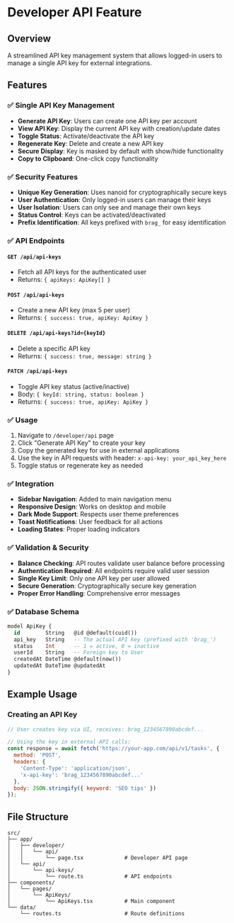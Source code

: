 # Developer API Feature

## Overview
A streamlined API key management system that allows logged-in users to manage a single API key for external integrations.

## Features

### ✅ **Single API Key Management**
- **Generate API Key**: Users can create one API key per account
- **View API Key**: Display the current API key with creation/update dates
- **Toggle Status**: Activate/deactivate the API key
- **Regenerate Key**: Delete and create a new API key
- **Secure Display**: Key is masked by default with show/hide functionality
- **Copy to Clipboard**: One-click copy functionality

### ✅ **Security Features**
- **Unique Key Generation**: Uses nanoid for cryptographically secure keys
- **User Authentication**: Only logged-in users can manage their keys
- **User Isolation**: Users can only see and manage their own keys
- **Status Control**: Keys can be activated/deactivated
- **Prefix Identification**: All keys prefixed with `brag_` for easy identification

### ✅ **API Endpoints**

#### `GET /api/api-keys`
- Fetch all API keys for the authenticated user
- Returns: `{ apiKeys: ApiKey[] }`

#### `POST /api/api-keys`
- Create a new API key (max 5 per user)
- Returns: `{ success: true, apiKey: ApiKey }`

#### `DELETE /api/api-keys?id={keyId}`
- Delete a specific API key
- Returns: `{ success: true, message: string }`

#### `PATCH /api/api-keys`
- Toggle API key status (active/inactive)
- Body: `{ keyId: string, status: boolean }`
- Returns: `{ success: true, apiKey: ApiKey }`

### ✅ **Usage**
1. Navigate to `/developer/api` page
2. Click "Generate API Key" to create your key
3. Copy the generated key for use in external applications
4. Use the key in API requests with header: `x-api-key: your_api_key_here`
5. Toggle status or regenerate key as needed

### ✅ **Integration**
- **Sidebar Navigation**: Added to main navigation menu
- **Responsive Design**: Works on desktop and mobile
- **Dark Mode Support**: Respects user theme preferences
- **Toast Notifications**: User feedback for all actions
- **Loading States**: Proper loading indicators

### ✅ **Validation & Security**
- **Balance Checking**: API routes validate user balance before processing
- **Authentication Required**: All endpoints require valid user session
- **Single Key Limit**: Only one API key per user allowed
- **Secure Generation**: Cryptographically secure key generation
- **Proper Error Handling**: Comprehensive error messages

### ✅ **Database Schema**
```sql
model ApiKey {
  id        String   @id @default(cuid())
  api_key   String   -- The actual API key (prefixed with 'brag_')
  status    Int      -- 1 = active, 0 = inactive
  userId    String   -- Foreign key to User
  createdAt DateTime @default(now())
  updatedAt DateTime @updatedAt
}
```

## Example Usage

### Creating an API Key
```javascript
// User creates key via UI, receives: brag_1234567890abcdef...

// Using the key in external API calls:
const response = await fetch('https://your-app.com/api/v1/tasks', {
  method: 'POST',
  headers: {
    'Content-Type': 'application/json',
    'x-api-key': 'brag_1234567890abcdef...'
  },
  body: JSON.stringify({ keyword: 'SEO tips' })
});
```

## File Structure
```
src/
├── app/
│   ├── developer/
│   │   └── api/
│   │       └── page.tsx             # Developer API page
│   └── api/
│       └── api-keys/
│           └── route.ts             # API endpoints
├── components/
│   └── pages/
│       └── ApiKeys/
│           └── ApiKeys.tsx          # Main component
└── data/
    └── routes.ts                    # Route definitions
```
